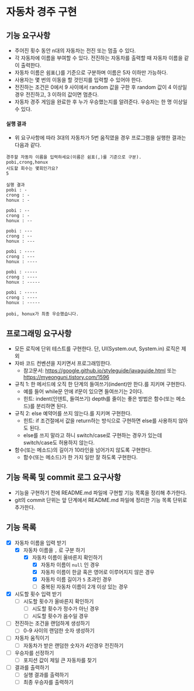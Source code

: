 # 자동차 경주 구현
## 기능 요구사항
* 주어진 횟수 동안 n대의 자동차는 전진 또는 멈출 수 있다.
* 각 자동차에 이름을 부여할 수 있다. 전진하는 자동차를 출력할 때 자동차 이름을 같이 출력한다.
* 자동차 이름은 쉼표(,)를 기준으로 구분하며 이름은 5자 이하만 가능하다.
* 사용자는 몇 번의 이동을 할 것인지를 입력할 수 있어야 한다.
* 전진하는 조건은 0에서 9 사이에서 random 값을 구한 후 random 값이 4 이상일 경우 전진하고, 3 이하의 값이면 멈춘다.
* 자동차 경주 게임을 완료한 후 누가 우승했는지를 알려준다. 우승자는 한 명 이상일 수 있다.

#### 실행 결과
* 위 요구사항에 따라 3대의 자동차가 5번 움직였을 경우 프로그램을 실행한 결과는 다음과 같다.
```
경주할 자동차 이름을 입력하세요(이름은 쉼표(,)를 기준으로 구분).
pobi,crong,honux
시도할 회수는 몇회인가요?
5

실행 결과
pobi : -
crong : -
honux : -

pobi : --
crong : -
honux : --

pobi : ---
crong : --
honux : ---

pobi : ----
crong : ---
honux : ----

pobi : -----
crong : ----
honux : -----

pobi : -----
crong : ----
honux : -----

pobi, honux가 최종 우승했습니다.
```

## 프로그래밍 요구사항
* 모든 로직에 단위 테스트를 구현한다. 단, UI(System.out, System.in) 로직은 제외
* 자바 코드 컨벤션을 지키면서 프로그래밍한다.
    * 참고문서: https://google.github.io/styleguide/javaguide.html 또는 https://myeonguni.tistory.com/1596
* 규칙 1: 한 메서드에 오직 한 단계의 들여쓰기(indent)만 한다.를 지키며 구현한다.
    * 예를 들어 while문 안에 if문이 있으면 들여쓰기는 2이다.
    * 힌트: indent(인덴트, 들여쓰기) depth를 줄이는 좋은 방법은 함수(또는 메소드)를 분리하면 된다.
* 규칙 2: else 예약어를 쓰지 않는다.를 지키며 구현한다.
    * 힌트: if 조건절에서 값을 return하는 방식으로 구현하면 else를 사용하지 않아도 된다.
    * else를 쓰지 말라고 하니 switch/case로 구현하는 경우가 있는데 switch/case도 허용하지 않는다.
* 함수(또는 메소드)의 길이가 10라인을 넘어가지 않도록 구현한다.
    * 함수(또는 메소드)가 한 가지 일만 잘 하도록 구현한다.
    
## 기능 목록 및 commit 로그 요구사항
* 기능을 구현하기 전에 README.md 파일에 구현할 기능 목록을 정리해 추가한다.
* git의 commit 단위는 앞 단계에서 README.md 파일에 정리한 기능 목록 단위로 추가한다.

## 기능 목록 

- [x] 자동차 이름을 입력 받기
    - [x] 자동차 이름을 `,` 로 구분 하기
        - [x] 자동차 이름이 올바른지 확인하기
            - [x] 자동차 이름이 `null` 인 경우
            - [x] 자동차 이름이 한글 혹은 영어로 이루어지지 않은 경우
            - [x] 자동차 이름 길이가 `5` 초과인 경우
          - [ ] 중복된 자동차 이름이 2개 이상 있는 경우
    
- [x] 시도할 횟수 입력 받기 
    - [ ] 시도할 횟수가 올바른지 확인하기
        - [ ] 시도할 횟수가 정수가 아닌 경우
        - [ ] 시도할 횟수가 음수일 경우
    
- [ ] 전진하는 조건을 랜덤하게 생성하기
    - [ ] 0-9 사이의 랜덤한 숫자 생성하기

- [ ] 자동차 움직이기
    - [ ] 자동차가 받은 랜덤한 숫자가 4인경우 전진하기
    
- [ ] 우승자를 선정하기
    - [ ] 포지션 값이 제일 큰 자동차를 찾기

- [ ] 결과를 출력하기
    - [ ] 실행 결과를 출력하기
    - [ ] 최종 우승자를 출력하기
